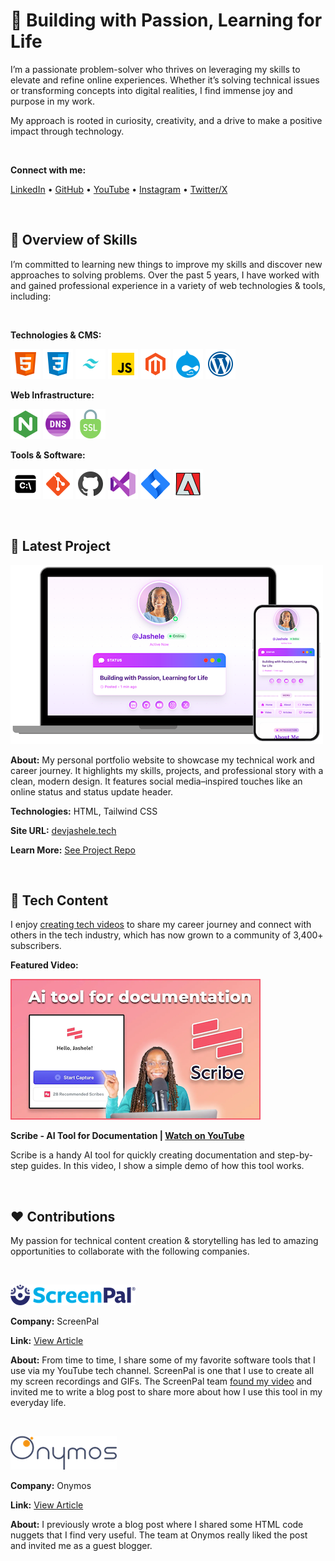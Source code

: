 # 💫 Building with Passion, Learning for Life

I’m a passionate problem-solver who thrives on leveraging my skills to elevate and refine online experiences. Whether it’s solving technical issues or transforming concepts into digital realities, I find immense joy and purpose in my work.

My approach is rooted in curiosity, creativity, and a drive to make a positive impact through technology.

<br>

**Connect with me:**

[LinkedIn](https://www.linkedin.com/in/jashelet/) &bull;
[GitHub](https://github.com/jasheloper) &bull;
[YouTube](https://www.youtube.com/jashelet) &bull;
[Instagram](https://www.instagram.com/jasheloper/) &bull;
[Twitter/X](https://x.com/jasheloper)

<br>

## 💼 Overview of Skills

I’m committed to learning new things to improve my skills and discover new approaches to solving problems. Over the past 5 years, I have worked with and gained professional experience in a variety of web technologies & tools, including:

<br>

**Technologies & CMS:**

![HTML5](/images/html5.png)
![CSS3](/images/css3.png)
![Tailwind CSS](/images/tailwind-css.png)
![JavaScript](/images/javascript.png)
![Magento](/images/magento.png)
![Drupal](/images/drupal.png)
![WordPress](/images/wordpress.png)


**Web Infrastructure:**

![NGINX](/images/nginx.png)
![DNS](/images/dns.png)
![SSL](/images/ssl-icon.png)


**Tools & Software:**

![Command Line Interface](/images/command-line.png)
![Git](/images/git.png)
![GitHub](/images/jashele_github.png)
![VS Code](/images/vscode.png)
![Jira](/images/jira.png)
![Adobe](/images/adobe.png)


<br>

## 🧩 Latest Project 

[![Latest Project - Portfolio Website](/images/latest-project.png)](https://devjashele.tech/)


**About:** My personal portfolio website to showcase my technical work and career journey. It highlights my skills, projects, and professional story with a clean, modern design. It features social media–inspired touches like an online status and status update header.

**Technologies:** HTML, Tailwind CSS

**Site URL:** 
[devjashele.tech](https://devjashele.tech/)

**Learn More:** 
[See Project Repo](https://github.com/jasheloper/portfolio/tree/main)

<br>


## 🎥 Tech Content

I enjoy [creating tech videos](https://www.youtube.com/jashelet) to share my career journey and connect with others in the tech industry, which has now grown to a community of 3,400+ subscribers.


**Featured Video:** 

[![Scribe Video Preview](/images/scribe-preview.png)](https://youtu.be/no2xIVDLD8Q)


**Scribe - AI Tool for Documentation | [Watch on YouTube](https://youtu.be/no2xIVDLD8Q)**

Scribe is a handy AI tool for quickly creating documentation and step-by-step guides. In this video, I show a simple demo of how this tool works. 

<br>



## ❤️ Contributions
My passion for technical content creation & storytelling has led to amazing opportunities to collaborate with the following companies.

<br>


[![ScreenPal Preview](/images/screenpal.png)](https://screenpal.com/blog/screenpal-for-remote-work-and-content-creation)

**Company:** ScreenPal

**Link:** [View Article](https://screenpal.com/blog/screenpal-for-remote-work-and-content-creation)

**About:** From time to time, I share some of my favorite software tools that I use via my YouTube tech channel. 
ScreenPal is one that I use to create all my screen recordings and GIFs. The ScreenPal team [found my video](https://youtu.be/FI14qIK7rgo) and invited me to write a blog post to share more about how I use this tool in my everyday life.

<br>


[![Onymos](/images/onymos.png)](https://onymos.com/blog/mdn-code-nuggets-5-piece-meal/)

**Company:** Onymos

**Link:** [View Article](https://onymos.com/blog/mdn-code-nuggets-5-piece-meal/)

**About:** I previously wrote a blog post where I shared some HTML code nuggets that I find very useful. The team at Onymos really liked the post and invited me as a guest blogger.




<!--
**jasheloper/jasheloper** is a ✨ _special_ ✨ repository because its `README.md` (this file) appears on your GitHub profile.

Here are some ideas to get you started:

- 🔭 I’m currently working on ...
- 🌱 I’m currently learning ...
- 👯 I’m looking to collaborate on ...
- 🤔 I’m looking for help with ...
- 💬 Ask me about ...
- 📫 How to reach me: ...
- 😄 Pronouns: ...
- ⚡ Fun fact: ...